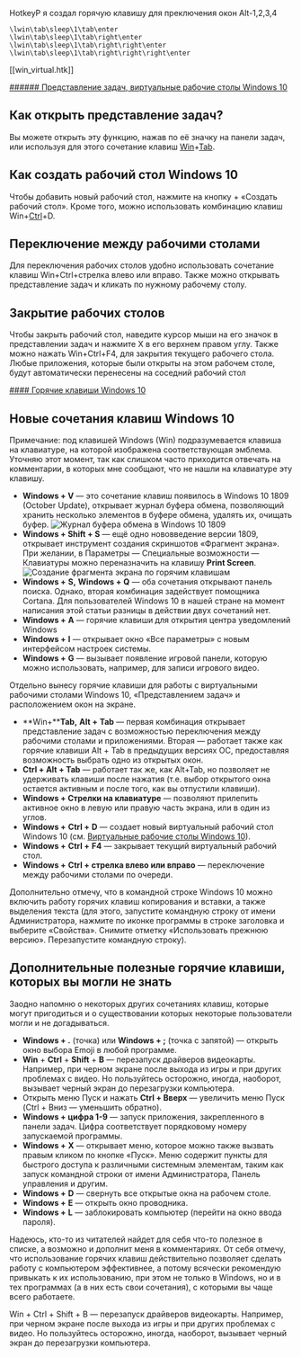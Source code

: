 HotkeyP я создал горячую клавишу для преключения окон Alt-1,2,3,4
```
\lwin\tab\sleep\1\tab\enter
\lwin\tab\sleep\1\tab\right\enter
\lwin\tab\sleep\1\tab\right\right\enter
\lwin\tab\sleep\1\tab\right\right\right\enter
```
[[win_virtual.htk]]

[###### Представление задач, виртуальные рабочие столы Windows 10](https://linchakin.com/%D1%81%D0%BB%D0%BE%D0%B2%D0%B0%D1%80%D1%8C/%D0%BF/%D0%BF%D1%80%D0%B5%D0%B4%D1%81%D1%82%D0%B0%D0%B2%D0%BB%D0%B5%D0%BD%D0%B8%D0%B5-%D0%B7%D0%B0%D0%B4%D0%B0%D1%87/)

## Как открыть представление задач?

Вы можете открыть эту функцию, нажав по её значку на панели задач, или используя для этого сочетание клавиш [Win](http://linchakin.com/%D1%81%D0%BB%D0%BE%D0%B2%D0%B0%D1%80%D1%8C/%D0%BA/%D0%BA%D0%BB%D0%B0%D0%B2%D0%B8%D1%88%D0%B0_windows)+[Tab](http://linchakin.com/%D1%81%D0%BB%D0%BE%D0%B2%D0%B0%D1%80%D1%8C/%D0%BA/%D0%BA%D0%BB%D0%B0%D0%B2%D0%B8%D1%88%D0%B0_tab).

## Как создать рабочий стол Windows 10

Чтобы добавить новый рабочий стол, нажмите на кнопку + «Создать рабочий стол». Кроме того, можно использовать комбинацию клавиш Win+[Ctrl](http://linchakin.com/%D1%81%D0%BB%D0%BE%D0%B2%D0%B0%D1%80%D1%8C/%D0%BA/%D0%BA%D0%BB%D0%B0%D0%B2%D0%B8%D1%88%D0%B0_ctrl)+D.

## Переключение между рабочими столами

Для переключения рабочих столов удобно использовать сочетание клавиш Win+Ctrl+стрелка влево или вправо. Также можно открывать представление задач и кликать по нужному рабочему столу.

## Закрытие рабочих столов

Чтобы закрыть рабочий стол, наведите курсор мыши на его значок в представлении задач и нажмите X в его верхнем правом углу. Также можно нажать Win+Ctrl+F4, для закрытия текущего рабочего стола.
Любые приложения, которые были открыты на этом рабочем столе, будут автоматически перенесены на соседний рабочий стол

[#### Горячие клавиши Windows 10](https://remontka.pro/windows-10-hotkeys/)

## Новые сочетания клавиш Windows 10

Примечание: под клавишей Windows (Win) подразумевается клавиша на клавиатуре, на которой изображена соответствующая эмблема. Уточняю этот момент, так как слишком часто приходится отвечать на комментарии, в которых мне сообщают, что не нашли на клавиатуре эту клавишу.

-   **Windows + V** — это сочетание клавиш появилось в Windows 10 1809 (October Update), открывает журнал буфера обмена, позволяющий хранить несколько элементов в буфере обмена, удалять их, очищать буфер. ![Журнал буфера обмена в Windows 10 1809](https://remontka.pro/images/windows-10-1809-clipboard-log.png)
-   **Windows + Shift + S** — ещё одно нововведение версии 1809, открывает инструмент создания скриншотов «Фрагмент экрана». При желании, в Параметры — Специальные возможности — Клавиатуры можно переназначить на клавишу **Print Screen**. ![Создание фрагмента экрана по горячим клавишам](https://remontka.pro/images/windows-10-snipping-tool-shortcut.png)
-   **Windows +** **S,** **Windows +** **Q** — оба сочетания открывают панель поиска. Однако, вторая комбинация задействует помощника Cortana. Для пользователей Windows 10 в нашей стране на момент написания этой статьи разницы в действии двух сочетаний нет.
-   **Windows +** **A** — горячие клавиши для открытия центра уведомлений Windows
-   **Windows +** **I** — открывает окно «Все параметры» с новым интерфейсом настроек системы.
-   **Windows +** **G** — вызывает появление игровой панели, которую можно использовать, например, для записи игрового видео.

Отдельно вынесу горячие клавиши для работы с виртуальными рабочими столами Windows 10, «Представлением задач» и расположением окон на экране.

-   **Win+****Tab,** **Alt +** **Tab** — первая комбинация открывает представление задач с возможностью переключения между рабочими столами и приложениями. Вторая — работает также как горячие клавиши Alt + Tab в предыдущих версиях ОС, предоставляя возможность выбрать одно из открытых окон.
-   **Ctrl + Alt + Tab** — работает так же, как Alt+Tab, но позволяет не удерживать клавиши после нажатия (т.е. выбор открытого окна остается активным и после того, как вы отпустили клавиши).
-   **Windows + Стрелки на клавиатуре** — позволяют прилепить активное окно в левую или правую часть экрана, или в один из углов.
-   **Windows +** **Ctrl +** **D** — создает новый виртуальный рабочий стол Windows 10 (см. [Виртуальные рабочие столы Windows 10](https://remontka.pro/virtual-desktops-windows-10/)).
-   **Windows +** **Ctrl +** **F4** — закрывает текущий виртуальный рабочий стол.
-   **Windows +** **Ctrl + стрелка влево или вправо** — переключение между рабочими столами по очереди.

Дополнительно отмечу, что в командной строке Windows 10 можно включить работу горячих клавиш копирования и вставки, а также выделения текста (для этого, запустите командную строку от имени Администратора, нажмите по иконке программы в строке заголовка и выберите «Свойства». Снимите отметку «Использовать прежнюю версию». Перезапустите командную строку).

## Дополнительные полезные горячие клавиши, которых вы могли не знать

Заодно напомню о некоторых других сочетаниях клавиш, которые могут пригодиться и о существовании которых некоторые пользователи могли и не догадываться.

-   **Windows + .** (точка) или **Windows + ;** (точка с запятой) — открыть окно выбора Emoji в любой программе.
-   **Win** + **Ctrl** + **Shift** + **B** — перезапуск драйверов видеокарты. Например, при черном экране после выхода из игры и при других проблемах с видео. Но пользуйтесь осторожно, иногда, наоборот, вызывает черный экран до перезагрузки компьютера.
-   Открыть меню Пуск и нажать **Ctrl + Вверх** — увеличить меню Пуск (Ctrl + Вниз — уменьшить обратно).
-   **Windows + цифра 1-9** — запуск приложения, закрепленного в панели задач. Цифра соответствует порядковому номеру запускаемой программы.
-   **Windows +** **X** — открывает меню, которое можно также вызвать правым кликом по кнопке «Пуск». Меню содержит пункты для быстрого доступа к различными системным элементам, таким как запуск командной строки от имени Администратора, Панель управления и другим.
-   **Windows +** **D** — свернуть все открытые окна на рабочем столе.
-   **Windows +** **E** — открыть окно проводника.
-   **Windows +** **L** — заблокировать компьютер (перейти на окно ввода пароля).

Надеюсь, кто-то из читателей найдет для себя что-то полезное в списке, а возможно и дополнит меня в комментариях. От себя отмечу, что использование горячих клавиш действительно позволяет сделать работу с компьютером эффективнее, а потому всячески рекомендую привыкать к их использованию, при этом не только в Windows, но и в тех программах (а в них есть свои сочетания), с которыми вы чаще всего работаете.

Win + Ctrl + Shift + B — перезапуск драйверов видеокарты. Например, при черном экране после выхода из игры и при других проблемах с видео. Но пользуйтесь осторожно, иногда, наоборот, вызывает черный экран до перезагрузки компьютера.